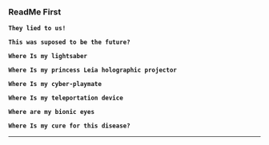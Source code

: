 ### ReadMe First

  


**`They lied to us!`**  

**`This was suposed to be the future?`**

**`Where Is my lightsaber`**

**`Where Is my princess Leia holographic projector`**

**`Where Is my cyber-playmate`**

**`Where Is my teleportation device`**

**`Where are my bionic eyes`**

**`Where Is my cure for this disease?`**

---
